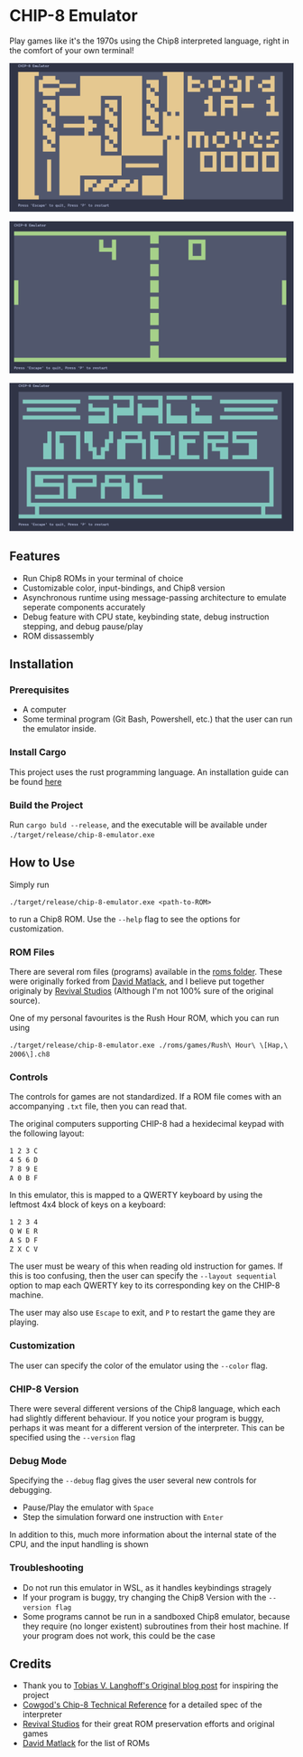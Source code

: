 # CHIP-8 Emulator

Play games like it's the 1970s using the Chip8 interpreted language, right in the comfort of your own terminal!


![Rush Hour being played](/images/2025-09-03-18-01-53.png)

![Image of Pong being played in the terminal on the Chip-8 emulator](/images/2025-09-03-17-33-02.png)

![Space Invaders splash screen](/images/2025-09-03-18-01-02.png)

## Features

- Run Chip8 ROMs in your terminal of choice
- Customizable color, input-bindings, and Chip8 version
- Asynchronous runtime using message-passing architecture to emulate seperate components accurately
- Debug feature with CPU state, keybinding state, debug instruction stepping, and debug pause/play
- ROM dissassembly

## Installation 

### Prerequisites

- A computer
- Some terminal program (Git Bash, Powershell, etc.) that the user can run the emulator inside.

### Install Cargo

This project uses the rust programming language. An installation guide can be found [here](https://doc.rust-lang.org/cargo/getting-started/installation.html)

### Build the Project

Run `cargo buld --release`, and the executable will be available under `./target/release/chip-8-emulator.exe`

## How to Use

Simply run

```
./target/release/chip-8-emulator.exe <path-to-ROM>
```

to run a Chip8 ROM. Use the `--help` flag to see the options for customization.

### ROM Files

There are several rom files (programs) available in the [roms folder](/roms/). These were originally forked from [David Matlack](https://github.com/dmatlack/chip8), and I believe put together originaly by [Revival Studios](https://revival-studios.com/) (Although I'm not 100% sure of the original source).

One of my personal favourites is the Rush Hour ROM, which you can run using 

```
./target/release/chip-8-emulator.exe ./roms/games/Rush\ Hour\ \[Hap,\ 2006\].ch8
```

### Controls

The controls for games are not standardized. If a ROM file comes with an accompanying `.txt` file, then you can read that.

The original computers supporting CHIP-8 had a hexidecimal keypad with the following layout:

```
1 2 3 C
4 5 6 D
7 8 9 E
A 0 B F
```

In this emulator, this is mapped to a QWERTY keyboard by using the leftmost 4x4 block of keys on a keyboard:

```
1 2 3 4
Q W E R
A S D F
Z X C V
```

The user must be weary of this when reading old instruction for games. If this is too confusing, then the user can specify the `--layout sequential` option to map each QWERTY key to its corresponding key on the CHIP-8 machine.

The user may also use `Escape` to exit, and `P` to restart the game they are playing.

### Customization

The user can specify the color of the emulator using the `--color` flag.

### CHIP-8 Version

There were several different versions of the Chip8 language, which each had slightly different behaviour. If you notice your program is buggy, perhaps it was meant for a different version of the interpreter. This can be specified using the `--version` flag

### Debug Mode

Specifying the `--debug` flag gives the user several new controls for debugging.

- Pause/Play the emulator with `Space`
- Step the simulation forward one instruction with `Enter`

In addition to this, much more information about the internal state of the CPU, and the input handling is shown

### Troubleshooting

- Do not run this emulator in WSL, as it handles keybindings stragely
- If your program is buggy, try changing the Chip8 Version with the `--version flag`
- Some programs cannot be run in a sandboxed Chip8 emulator, because they require (no longer existent) subroutines from their host machine. If your program does not work, this could be the case

## Credits

- Thank you to [Tobias V. Langhoff's Original blog post](https://tobiasvl.github.io/blog/write-a-chip-8-emulator/) for inspiring the project
- [Cowgod's Chip-8 Technical Reference](http://devernay.free.fr/hacks/chip8/C8TECH10.HTM) for a detailed spec of the interpreter
- [Revival Studios](https://revival-studios.com/) for their great ROM preservation efforts and original games
- [David Matlack](https://github.com/dmatlack/chip8/tree/master/roms) for the list of ROMs 


